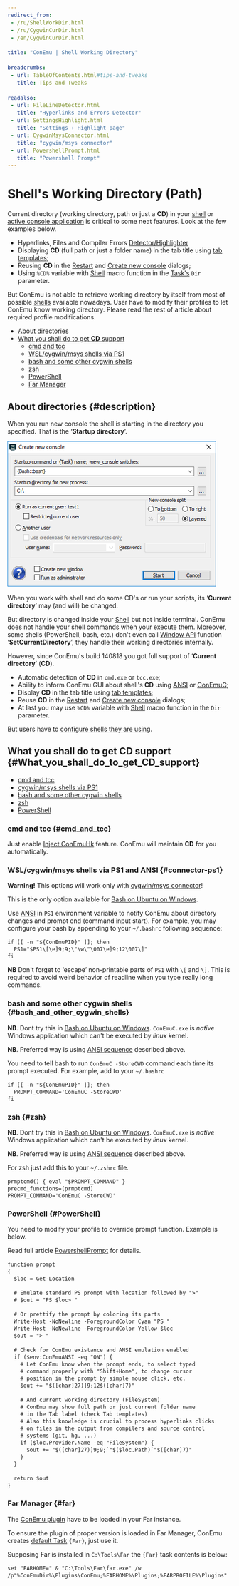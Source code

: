 ```yaml
---
redirect_from:
 - /ru/ShellWorkDir.html
 - /ru/CygwinCurDir.html
 - /en/CygwinCurDir.html

title: "ConEmu | Shell Working Directory"

breadcrumbs:
 - url: TableOfContents.html#tips-and-tweaks
   title: Tips and Tweaks

readalso:
 - url: FileLineDetector.html
   title: "Hyperlinks and Errors Detector"
 - url: SettingsHighlight.html
   title: "Settings › Highlight page"
 - url: CygwinMsysConnector.html
   title: "cygwin/msys connector"
 - url: PowershellPrompt.html
   title: "Powershell Prompt"
---
```


# Shell's Working Directory (Path)

Current directory (working directory, path or just a **CD**) in your
[shell](TerminalVsShell.html) or [active console application](ActiveProcess.html)
is critical to some neat features.
Look at the few examples below.

* Hyperlinks, Files and Compiler Errors
  [Detector/Highlighter](FileLineDetector.html)
* Displaying **CD** (full path or just a folder name) in the tab title using
  [tab templates](SettingsTabBar.html);
* Reusing **CD** in the [Restart](RestartTab.html)
  and [Create new console](LaunchNewTab.html) dialogs;
* Using `%CD%` variable with [Shell](GuiMacro.html#List_of_functions)
  macro function in the [Task's](Tasks.html) `Dir` parameter.

But ConEmu is not able to retrieve working directory by itself from
most of possible [shells](TerminalVsShell.html) available nowadays.
User have to modify their profiles to let ConEmu know working directory.
Please read the rest of article about required profile modifications.

* [About directories](#description)
* [What you shall do to get **CD** support](#What_you_shall_do_to_get_CD_support)
  * [cmd and tcc](#cmd_and_tcc)
  * [WSL/cygwin/msys shells via PS1](#connector-ps1)
  * [bash and some other cygwin shells](#bash_and_other_cygwin_shells)
  * [zsh](#zsh)
  * [PowerShell](#PowerShell)
  * [Far Manager](#far)



## About directories   {#description}

When you run new console the shell is starting in the directory you specified.
That is the ‘**Startup directory**’.

![ConEmu new console](/img/ConEmuCreate.png "ConEmu confirmation of new console creation")

When you work with shell and do some CD's or run your scripts,
its ‘**Current directory**’ may (and will) be changed.

But directory is changed inside your
[Shell](TerminalVsShell.html) but not inside terminal.
ConEmu does not handle your shell commands when your execute them.
Moreover, some shells (PowerShell, bash, etc.) don't even call
[Window API](WinApi.html) function ‘**SetCurrentDirectory**’,
they handle their working directories internally.

However, since ConEmu's build 140818 you got full support of ‘**Current directory**’ (**CD**).

* Automatic detection of **CD** in `cmd.exe` or `tcc.exe`;
* Ability to inform ConEmu GUI about shell's **CD** using
  [ANSI](AnsiEscapeCodes.html) or [ConEmuC](ConEmuC.html);
* Display **CD** in the tab title using
  [tab templates](SettingsTabBar.html);
* Reuse **CD** in the [Restart](RestartTab.html) and
  [Create new console](LaunchNewTab.html) dialogs;
* At last you may use `%CD%` variable with [Shell](GuiMacro.html#List_of_functions)
  macro function in the `Dir` parameter.
  
But users have to [configure shells they are using](#What_you_shall_do_to_get_CD_support).



## What you shall do to get **CD** support   {#What_you_shall_do_to_get_CD_support}

* [cmd and tcc](#cmd_and_tcc)
* [cygwin/msys shells via PS1](#connector-ps1)
* [bash and some other cygwin shells](#bash_and_other_cygwin_shells)
* [zsh](#zsh)
* [PowerShell](#PowerShell)

### cmd and tcc   {#cmd_and_tcc}

Just enable [Inject ConEmuHk](ConEmuHk.html) feature.
ConEmu will maintain **CD** for you automatically.



### WSL/cygwin/msys shells via PS1 and ANSI   {#connector-ps1}

**Warning!** This options will work only with
[cygwin/msys connector](CygwinMsysConnector.html)!

This is the only option available for [Bash on Ubuntu on Windows](BashOnWindows.html).

Use [ANSI](AnsiEscapeCodes.html#ConEmu_specific_OSC) in `PS1`
environment variable to notify ConEmu about directory changes
and prompt end (command input start).
For example, you may configure your bash by appending
to your `~/.bashrc` following sequence:

~~~
if [[ -n "${ConEmuPID}" ]]; then
  PS1="$PS1\[\e]9;9;\"\w\"\007\e]9;12\007\]"
fi
~~~

**NB** Don't forget to ‘escape’ non-printable parts of `PS1` with `\[` and `\]`.
This is required to avoid weird behavior of readline when you type really long commands.



### bash and some other cygwin shells   {#bash_and_other_cygwin_shells}

**NB**. Dont try this in [Bash on Ubuntu on Windows](BashOnWindows.html).
`ConEmuC.exe` is *native* Windows application which can't be executed by *linux* kernel.

**NB**. Preferred way is using [ANSI sequence](#connector-ps1) described above.

You need to tell bash to run `ConEmuC -StoreCWD` command each time its prompt executed.
For example, add to your `~/.bashrc`

~~~
if [[ -n "${ConEmuPID}" ]]; then
  PROMPT_COMMAND='ConEmuC -StoreCWD'
fi
~~~


### zsh   {#zsh}

**NB**. Dont try this in [Bash on Ubuntu on Windows](BashOnWindows.html).
`ConEmuC.exe` is *native* Windows application which can't be executed by *linux* kernel.

**NB**. Preferred way is using [ANSI sequence](#connector-ps1) described above.

For zsh just add this to your `~/.zshrc` file.

~~~
prmptcmd() { eval "$PROMPT_COMMAND" }
precmd_functions=(prmptcmd)
PROMPT_COMMAND='ConEmuC -StoreCWD'
~~~


### PowerShell   {#PowerShell}

You need to modify your profile to override prompt function. Example is below.

Read full article [PowershellPrompt](PowershellPrompt.html) for details.

~~~
function prompt
{
  $loc = Get-Location

  # Emulate standard PS prompt with location followed by ">"
  # $out = "PS $loc> "
  
  # Or prettify the prompt by coloring its parts
  Write-Host -NoNewline -ForegroundColor Cyan "PS "
  Write-Host -NoNewline -ForegroundColor Yellow $loc
  $out = "> "

  # Check for ConEmu existance and ANSI emulation enabled
  if ($env:ConEmuANSI -eq "ON") {
    # Let ConEmu know when the prompt ends, to select typed
    # command properly with "Shift+Home", to change cursor
    # position in the prompt by simple mouse click, etc.
    $out += "$([char]27)]9;12$([char]7)"

    # And current working directory (FileSystem)
    # ConEmu may show full path or just current folder name
    # in the Tab label (check Tab templates)
    # Also this knowledge is crucial to process hyperlinks clicks
    # on files in the output from compilers and source control
    # systems (git, hg, ...)
    if ($loc.Provider.Name -eq "FileSystem") {
      $out += "$([char]27)]9;9;`"$($loc.Path)`"$([char]7)"
    }
  }

  return $out
}
~~~



### Far Manager  {#far}

The [ConEmu plugin](ConEmuFarPlugin.html) have to be loaded in your Far instance.

To ensure the plugin of proper version is loaded in Far Manager,
ConEmu creates [default Task](Tasks.html#add-default-tasks) `{Far}`, just use it.

Supposing Far is installed in `C:\Tools\Far` the `{Far}` task contents is below:

```
set "FARHOME=" & "C:\Tools\Far\far.exe" /w /p"%ConEmuDir%\Plugins\ConEmu;%FARHOME%\Plugins;%FARPROFILE%\Plugins"
```
